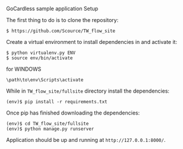 GoCardless sample application
Setup

The first thing to do is to clone the repository:
```
$ https://github.com/Scource/TW_flow_site
```

Create a virtual environment to install dependencies in and activate it:
```
$ python virtualenv.py ENV
$ source env/bin/activate
```
for WINDOWS
```
\path\to\env\Scripts\activate
```

While in `TW_flow_site/fullsite` directory install the dependencies:
```
(env)$ pip install -r requirements.txt
```

Once pip has finished downloading the dependencies:
```
(env)$ cd TW_flow_site/fullsite
(env)$ python manage.py runserver
```

Application should be up and running at `http://127.0.0.1:8000/`.
